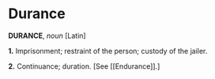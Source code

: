 # Durance

**DURANCE**, _noun_ \[Latin\]

**1.** Imprisonment; restraint of the person; custody of the jailer.

**2.** Continuance; duration. \[See [[Endurance]].\]